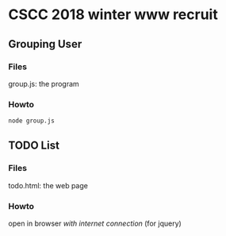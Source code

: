 # CSCC 2018 winter www recruit

## Grouping User

### Files

group.js: the program

### Howto

```sh
node group.js
```

## TODO List

### Files

todo.html: the web page

### Howto

open in browser _with internet connection_ (for jquery)
